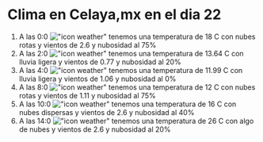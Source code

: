 # Clima en Celaya,mx en el dia 22

1. A las 0:0 !["icon weather"](http://openweathermap.org/img/w/04n.png) tenemos una temperatura de 18 C con nubes rotas y  vientos de 2.6 y nubosidad al 75%
1. A las 2:0 !["icon weather"](http://openweathermap.org/img/w/10n.png) tenemos una temperatura de 13.64 C con lluvia ligera y  vientos de 0.77 y nubosidad al 20%
1. A las 4:0 !["icon weather"](http://openweathermap.org/img/w/10n.png) tenemos una temperatura de 11.99 C con lluvia ligera y  vientos de 1.06 y nubosidad al 0%
1. A las 8:0 !["icon weather"](http://openweathermap.org/img/w/04n.png) tenemos una temperatura de 12 C con nubes rotas y  vientos de 1.11 y nubosidad al 75%
1. A las 10:0 !["icon weather"](http://openweathermap.org/img/w/03d.png) tenemos una temperatura de 16 C con nubes dispersas y  vientos de 2.6 y nubosidad al 40%
1. A las 14:0 !["icon weather"](http://openweathermap.org/img/w/02d.png) tenemos una temperatura de 26 C con algo de nubes y  vientos de 2.6 y nubosidad al 20%
